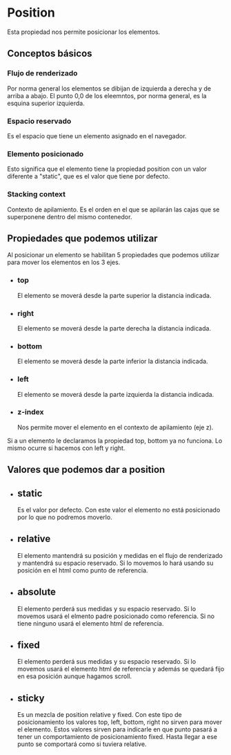 # Position

Esta propiedad nos permite posicionar los elementos.

## Conceptos básicos

### Flujo de renderizado

Por norma general los elementos se dibijan de izquierda a derecha y de arriba a abajo. El punto 0,0 de los eleemntos, por norma general, es la esquina superior izquierda.

### Espacio reservado

Es el espacio que tiene un elemento asignado en el navegador.

### Elemento posicionado

Esto significa que el elemento tiene la propiedad position con un valor diferente a "static", que es el valor que tiene por defecto.

### Stacking context

Contexto de apilamiento. Es el orden en el que se apilarán las cajas que se superponene dentro del mismo contenedor.

## Propiedades que podemos utilizar

Al posicionar un elemento se habilitan 5 propiedades que podemos utilizar para mover los elementos en los 3 ejes.

- ### top

  El elemento se moverá desde la parte superior la distancia indicada.

- ### right

  El elemento se moverá desde la parte derecha la distancia indicada.

- ### bottom

  El elemento se moverá desde la parte inferior la distancia indicada.

- ### left

  El elemento se moverá desde la parte izquierda la distancia indicada.

- ### z-index

  Nos permite mover el elemento en el contexto de apilamiento (eje z).

Si a un elemento le declaramos la propiedad top, bottom ya no funciona. Lo mismo ocurre si hacemos con left y right.

## Valores que podemos dar a position

- ## static

  Es el valor por defecto. Con este valor el elemento no está posicionado por lo que no podremos moverlo.

- ## relative

  El elemento mantendrá su posición y medidas en el flujo de renderizado y mantendrá su espacio reservado. Si lo movemos lo hará usando su posición en el html como punto de referencia.

- ## absolute

  El elemento perderá sus medidas y su espacio reservado. Si lo movemos usará el elmento padre posicionado como referencia. Si no tiene ninguno usará el elemento html de referencia.

- ## fixed

  El elemento perderá sus medidas y su espacio reservado. Si lo movemos usará el elemento html de referencia y además se quedará fijo en esa posición aunque hagamos scroll.

- ## sticky

  Es un mezcla de position relative y fixed. Con este tipo de posicionamiento los valores top, left, bottom, right no sirven para mover el elemento. Estos valores sirven para indicarle en que punto pasará a tener un comportamiento de posicionamiento fixed. Hasta llegar a ese punto se comportará como si tuviera relative.
